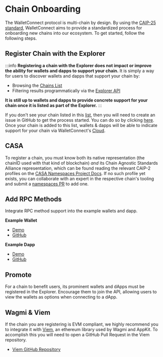 # Chain Onboarding

The WalletConnect protocol is multi-chain by design. By using the [CAIP-25 standard](https://github.com/ChainAgnostic/CAIPs/blob/master/CAIPs/caip-25.md), WalletConnect aims to provide a standardized process for onboarding new chains into our ecosystem. To get started, follow the following steps.

## Register Chain with the Explorer

:::info
**Registering a chain with the Explorer does not impact or improve the ability for wallets and dapps to support your chain.** It is simply a way for users to discover wallets and dapps that support your chain by:

- Browsing the [Chains List](./chain-list.mdx)
- Filtering results programmatically via the [Explorer API](../../cloud/explorer.md)

**It is still up to wallets and dapps to provide concrete support for your chain once it is listed as part of the Explorer.**
:::

If you don't see your chain listed in this [list](./chain-list.mdx), then you will need to create an issue in GitHub to get the process started.
You can do so by clicking [here](https://github.com/WalletConnect/walletconnect-monorepo/issues/new?assignees=&labels=type%3A+new+chain+request&template=new_chain_to_explorer.md&title=). Once your chain is added to this list, wallets & dapps will be able to indicate support for your chain via WalletConnect's [Cloud](https://cloud.reown.com).

## CASA

To register a chain, you must know both its native representation (the chainID used with that kind of blockchain) _and_ its Chain Agnostic Standards Alliance representation, which can be found reading the relevant CAIP-2 profiles on the [CASA Namespaces Project Docs](https://namespaces.chainagnostic.org/). If no such profile yet exists, you can collaborate with an expert in the respective chain's tooling and submit a [namespaces PR](https://github.com/ChainAgnostic/namespaces/?tab=readme-ov-file#namespaces) to add one.

## Add RPC Methods

Integrate RPC method support into the example wallets and dapp.

**Example Wallet**

- [Demo](https://react-walletkit.vercel.app/)
- [GitHub](https://github.com/WalletConnect/web-examples/tree/main/advanced/wallets/react-walletkit)

**Example Dapp**

- [Demo](https://react-app.walletconnect.com/)
- [GitHub](https://github.com/WalletConnect/web-examples/tree/main/advanced/dapps/react-dapp-v2)

## Promote

For a chain to benefit users, its prominent wallets and dApps must be registered in the Explorer. Encourage them to join the API, allowing users to view the wallets as options when connecting to a dApp.

## Wagmi & Viem

If the chain you are registering is EVM compliant, we highly recommend you to integrate it with [Viem](https://viem.sh/docs/clients/chains.html), an ethereum library used by Wagmi and AppKit. To accomplish this you will need to open a GitHub Pull Request in the Viem repository.

- [Viem GitHub Repository](https://github.com/wagmi-dev/viem/tree/main/src/chains/definitions)
